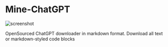 # Mine-ChatGPT
![screenshot](https://user-images.githubusercontent.com/23504691/227084698-a29b07db-aad4-4beb-a3de-4a9797f292a4.png)

OpenSourced ChatGPT downloader in markdown format. Download all text or markdown-styled code blocks

